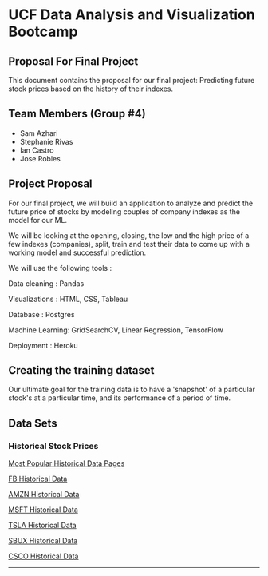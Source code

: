 # UCF Data Analysis and Visualization Bootcamp 

## Proposal For Final Project 

This document contains the proposal for our final project: Predicting future stock prices based on the history of their indexes. 


## Team Members (Group #4) 
* Sam Azhari
* Stephanie Rivas
* Ian Castro
* Jose Robles


## Project Proposal

For our final project, we will build an application to analyze and predict the future price of stocks by modeling couples of company indexes as the model for our ML. 

We will be looking at the opening, closing, the low and the high price of a few indexes (companies), split, train and test their data to come up with a working model and successful prediction.

We will use the following tools : 

Data cleaning : Pandas

Visualizations : HTML, CSS, Tableau

Database : Postgres

Machine Learning: GridSearchCV, Linear Regression, TensorFlow

Deployment : Heroku

## Creating the training dataset

Our ultimate goal for the training data is to have a 'snapshot' of a particular stock's at a particular time, and its performance of a period of time.


## Data Sets

### Historical Stock Prices

[Most Popular Historical Data Pages](https://www.nasdaq.com/market-activity/quotes/historical)

[FB Historical Data](https://www.nasdaq.com/market-activity/stocks/fb/historical)

[AMZN Historical Data](https://www.nasdaq.com/market-activity/stocks/amzn/historical)

[MSFT Historical Data](https://www.nasdaq.com/market-activity/stocks/msft/historical)

[TSLA Historical Data](https://www.nasdaq.com/market-activity/stocks/tsla/historical)

[SBUX Historical Data](https://www.nasdaq.com/market-activity/stocks/sbux/historical)

[CSCO Historical Data](https://www.nasdaq.com/market-activity/stocks/csco/historical)



---




